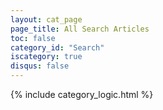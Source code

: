 ```yaml
---
layout: cat_page
page_title: All Search Articles
toc: false
category_id: "Search"
iscategory: true
disqus: false
---
```


{% include category_logic.html %}
